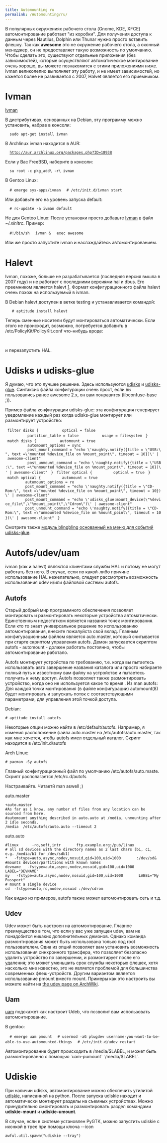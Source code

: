 ```yaml
---
title: Automounting ru
permalink: /Automounting/ru/
---
```


В популярных окружениях рабочего стола (Gnome, KDE, XFCE) автомонтирование работает "из коробки". Для получения доступа к данным через Nautilus, Dolphin или Thunar нужно просто вставить флешку. Так как **awesome** это не окружение рабочего стола, а оконный менеджер, он не предоставляет такую возможность по умолчанию. Чтобы сделать это, существуют отдельные приложения (без зависимостей), которые осуществляют автоматическое монтирование очень хорошо, вы можете познакомится с этими приложениями ниже. ivman великолепно выполняет эту работу, и не имеет зависимостей, но кажется более не развивается с 2007, Halvet является его приемником.

Ivman
=====

[Ivman](http://ivman.sourceforge.net/)

В дистрибутивах, основанных на Debian, эту программу можно установить, набрав в консоли:

`  sudo apt-get install ivman`

В Archlinux ivman находится в AUR:

`  `[`http://aur.archlinux.org/packages.php?ID=18938`](http://aur.archlinux.org/packages.php?ID=18938)

Если у Вас FreeBSD, наберите в консоли:

`  su root -c pkg_add\ -r\ ivman`

В Gentoo Linux:

`  # emerge sys-apps/ivman`
`  # /etc/init.d/ivman start`

Или добавьте его на уровень запуска default:

`  # rc-update -a ivman default`

Не для Gentoo Linux: После установки просто добавьте [Ivman](http://ivman.sourceforge.net/) в файл *~/.xinitrc*. Пример:

`  #!/bin/sh`
`  ivman &`
`  exec awesome`

Или же просто запустите ivman и наслаждайтесь автомонтированием.

Halevt
======

Ivman, похоже, больше не разрабатывается (последняя версия вышла в 2007 году) и не работает с последними версиями hal и dbus. Его преемником является halevt [1](http://www.nongnu.org/halevt/). Формат конфигурационного файла halevt очень похож на используемый в ivman.

В Debian halevt доступен в ветке testing и устанавливается командой:

`   # aptitude install halevt`

Теперь сменные носители будут монтироваться автоматически. Если этого не происходит, возможно, потребуется добавить в /etc/PolicyKit/PolicyKit.conf что-нибудь вроде:

`   `<match user="halevt">
`               `<match action="org.freedesktop.hal.storage.mount-removable">
`                       `<return result="yes"/>
`               `</match>
`   `</match>

и перезапустить HAL.

Udisks и udisks-glue
====================

Я думаю, что это лучшее решение. Здесь используются [udisks](http://hal.freedesktop.org/releases/) и [udisks-glue](http://github.com/fernandotcl/udisks-glue). Синтаксис файла конфигурации очень прост, если вы пользовались ранее awesome 2.x, он вам понравится (libconfuse-base ;)).

Пример файла конфигурации udisks-glue: эта конфигурация генерирует уведомление каждый раз когда udisks-glue монтирует или размонтирует устройство:

` filter disks {`
`          optical = false`
`          partition_table = false`
`          usage = filesystem`
` }`
` match disks {`
`          automount = true`
`          automount_options = sync`
`          post_mount_command = "echo \'naughty.notify({title = \"USB:\", text =\"mounted %device_file on %mount_point\", timeout = 10})\' | awesome-client"`
`          post_unmount_command = "echo \'naughty.notify({title = \"USB:\", text =\"unmounted %device_file on %mount_point\", timeout = 10})\' | awesome-client"`
` }`
` filter optical {`
`         optical = true`
` }`
` match optical {`
`         automount = true`
`         automount_options = ro`
`         post_mount_command = "echo \'naughty.notify({title = \"CD-Rom:\", text =\"mounted %device_file on %mount_point\", timeout = 10})\' | awesome-client"`
`         post_mount_command = "echo \'udisks_glue:mount_device(\"%device_file\",\"%mount_point\",\"Cdrom\")\' | awesome-client"`
`         post_unmount_command = "echo \'naughty.notify({title = \"CD-Rom:\", text =\"unmounted %device_file on %mount_point\", timeout = 10})\' | awesome-client"`
` }`

Смотрите также [модуль blingbling основанный на меню для событий udisks-glue](/Blingbling/ru#Пример_меню_udisks-glue: "wikilink").

Autofs/udev/uam
===============

ivman (как и halevt) являются клиентами службы HAL и потому не могут работать без него. В случае, если по какой-либо причине использование HAL нежелательно, следует рассмотреть возможность использования udev и/или файловой системы autofs.

Autofs
------

Старый добрый мир программного обеспечения позволяет монтировать и размонтировать некоторые устройства автоматически. Единственным недостатком является названия точек монтирования. Если кто то знает универсальное решение по использованию автомонтирования, внесите пожалуйста свой вклад. Главным конфигурационным файлом является auto.master, который считывается при старте скриптом управления autofs. Демон запускается скриптом autofs - automount - должен работать постоянно, чтобы автомонтирование работало.

Autofs монтирует устройства по требованию, т.е. когда вы пытаетесь использовать авто завершение названия каталога или просто набираете полный путь к известному вам файлу на устройстве и пытаетесь получить к нему доступ. Autofs позволяет также размонтировать устройство, когда оно не используется какое то время . Из man autofs: Для каждой точки монтирования (в файле конфигурации) automount(8) будет монтировать и запускать поток с соответствующими параметрами, для управления этой точкой доступа.

Debian:

    # aptitude install autofs

Некоторые опции можно найти в /etc/default/autofs. Например, я изменил расположение файла auto.master на /etc/autofs/auto.master, так как мне хочется, чтобы autofs имел отдельный каталог. Скрипт находится в /etc/init.d/autofs

Arch Linux:

    # pacman -Sy autofs

Главный конфигурационный файл по умолчанию /etc/autofs/auto.maste. Скрипт располагается /etc/rc.d/autofs

Настраивайте. Читаетй man aswell ;)

auto.master

    +auto.master
    #As far as i know, any number of files from any location can be sourced from here.
    #automount anything described in auto.auto at /media, unmounting after 2 idle seconds.
    /media  /etc/autofs/auto.auto --timeout 2

auto.auto

    #linux      -ro,soft,intr       ftp.example.org:/pub/linux
    # all sd devices with the directory names as 2 last chars (b1, c1, e.g. /media/b1 for /dev/sdb1)
    *   -fstype=auto,async,nodev,nosuid,gid=100,uid=1000       :/dev/sd&
    #mounts devices/partitions with known names
    devname   -fstype=auto,async,nodev,nosuid,gid=100,uid=1000       LABEL="DEVNAME"
    my   -fstype=auto,async,nodev,nosuid,gid=100,uid=1000       LABEL="My Passport"
    # mount a single device
    cd  -fstype=auto,ro,nodev,nosuid :/dev/cdrom

Как видно из примеров, autofs также может автомонтировать сеть и т.д.

Udev
----

Udev может быть настроен на автомонтирование. Главное преимущество в том, что если у вас уже запущен udev, вам не понадобится никаких дополнительных демонов. Однако команда размонтирования может быть использована только под root пользователем. Одна из опций позволяет вам установить возможность использования синхронного трансфера, что позволяет безопасно удалить устройство по завершении, и размонтирует после его удаления; это может уменьшить срок службы некоторых флешек, хотя насколько мне известно, это не является проблемой для большинства современных флеш-устройств. Другим вариантом является использование pmount вместо mount. Примеры как это настроить вы можете найти на [the udev page on ArchWiki](https://wiki.archlinux.org/index.php/Udev#Auto_mounting_USB_devices).

Uam
---

[uam](https://wiki.archlinux.org/index.php/Udev#Auto_mounting_USB_devices) подскажет как настроит Udeb, что позволит вам использовать автомонтирование.

В gentoo:

`  # emerge uam pmount`
`  # usermod -aG plugdev username-you-want-to-be-able-to-use-automounted-things`
`  # /etc/init.d/udev restart`

Автомонтирование будет происходить в /media/$LABEL, и может быть размонтированно с помощью `uam-pumount` `/media/$LABEL`.

Udiskie
=======

При наличии udisks, автомонтирование можно обеспечить утилитой [udiskie](http://comapt.freecode.com/projects/udiskie), написанной на python. После запуска udiskie находит и автоматически монтирует разделы на съемных устройствах. Можно принудительно смонтировать и размонтировать раздел командами **udiskie-mount** и **udiskie-umount**.

В случае, если в системе установлен PyGTK, можно запустить udiskie с иконкой в трее при помощи ключа --icon

    awful.util.spawn("udiskie --tray")